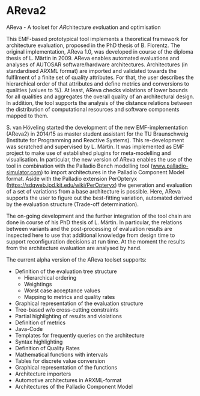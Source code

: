 # AReva2
AReva - A toolset for *AR*chitecture *eva*luation and optimisation

This EMF-based prototypical tool implements a theoretical framework for architecture evaluation, proposed in the PhD thesis of B. Florentz. The original implementation, AReva 1.0, was developed in course of the diploma thesis of L. Märtin in 2009. 
AReva enables automated evaluations and analyses of AUTOSAR software/hardware architectures. Architectures (in standardised ARXML format) are imported and validated towards the fulfilment of a finite set of quality attributes. For that, the user describes the hierarchical order of that attributes and define metrics and conversions to qualities (values to %). At least, AReva checks violations of lower bounds for all qualities and aggregates the overall quality of an architectural design.  In addition, the tool supports the analysis of the distance relations between the distribution of computational resources and software components mapped to them.

S. van Höveling started the development of the new EMF-implementation (AReva2) in 2014/15 as master student assistant for the TU Braunschweig (Institute for Programming and Reactive Systems). This re-development was scratched and supervised by L. Märtin. It was implemented as EMF project to make use of established plugins for meta-modelling and visualisation. In particular, the new version of AReva enables the use of the tool in combination with the Palladio Bench modelling tool (www.palladio-simulator.com) to import architectures in the Palladio Component Model format. Aside with the Palladio extension PerOpteryx (https://sdqweb.ipd.kit.edu/wiki/PerOpteryx) the generation and evaluation of a set of variations from a base architecture is possible. Here, AReva supports the user to figure out the best-fitting variation, automated derived by the evaluation structure (Trade-off determination). 

The on-going development and the further integration of the tool chain are done in course of his PhD thesis of L. Märtin. In particular, the relations between variants and the post-processing of evaluation results are inspected here to use that additional knowledge from design time to support reconfiguration decisions at run time.  At the moment the results from the architecture evaluation are analysed by hand.

The current alpha version of the AReva toolset supports:
- Definition of the evaluation tree structure
  - Hierarchical ordering
  -	Weightings
  - Worst case acceptance values
  -	Mapping to metrics and quality rates
-	Graphical representation of the evaluation structure
  -	Tree-based w/o cross-cutting constraints
  -	Partial highlighting of results and violations
-	Definition of metrics
  -	Java-Code
  -	Templates for frequently queries on the architecture 
  -	Syntax highlighting
-	Definition of Quality Rates
  -	Mathematical functions with intervals
  -	Tables for discrete value conversion
  -	Graphical representation of the functions
-	Architecture importers
  -	Automotive architectures in ARXML-format
  -	Architectures of the Palladio Component Model
